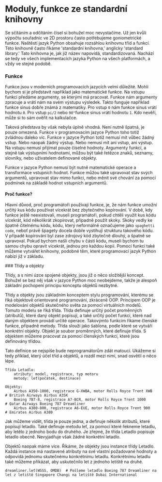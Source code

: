 # Moduly, funkce ze standardní knihovny

Se sčítáním a odčítáním čísel si bohužel moc nevystačíme. Už jen kvůli
výpočtu souřadnic ve 2D prostoru často potřebujeme goniometrické funkce.
Naštěstí jazyk Python obsahuje rozsáhlou knihovnu tříd a funkcí. Této knihovně
často říkáme 'standardní knihovna,' anglicky 'standard library.' Tato knihovna
je, jak již název napovídá, standardizovaná. Nachází se tedy ve všech
implementacích jazyka Python na všech platformách, a vždy ve stejné podobě.

### Funkce

Funkce jsou v moderních programovacích jazycích velmi důležité. Mohli bychom
si je představit například jako matematické funkce. Na vstupu funkci předáme
argumenty, se kterými má pracovat. Funkce nám argumenty zpracuje a vrátí nám
na svém výstupu výsledek. Takto funguje například funkce sinus dobře známá
z matematiky. Pro vstup `0` nám funkce sinus vrátí hodnotu `0`. Pro vstup `pi/2`
nebo `90°`funkce sinus vrátí hodnotu `1`. Kdo nevěří, může si to sám ověřit na
kalkulačce.

Taková představa by však nebyla úplně vhodná. Není nutně špatná, je pouze
omezená. Funkce v programovacím jazyce Python toho totiž zvládnou daleko víc.
Funkce v jazyce Python totiž nemusí mít vůbec žádný vstup. Nebo naopak žádný
výstup. Nebo nemusí mít ani vstup, ani výstup. Na vstupu nemusí přijímat pouze
číselné hodnoty. Argumenty funkcí, a stejně tak výstupními hodnotami, můžou být
také řetězce znaků, seznamy, slovníky, nebo uživatelem definované objekty.

Funkce v jazyce Python nemusí být nutně matematické operace a transformace
vstupních hodnot. Funkce můžou také upravovat stav svých argumentů, upravovat
stav mimo funkci, nebo měnit své chování za pomocí podmínek na základě hodnot
vstupních argumentů.

#### Proč funkce?

Hlavní důvod, proč programátoři používají funkce, je, že nám funkce umožní
určitý kus kódu používat vícekrát bez zbytečného kopírování. V době, kdy funkce
ještě neexistovali, museli programátoři, pokud chtěli využít kus kódu vícekrát,
kód několikrát zkopírovat, případně použít skoky. Skoky vedly ke špatně
čitelnému kódu, kódu, který neformálně označujeme jako `spaghetti code`, neboť
právě špagety docela dobře vystihují strukturu takového kódu. V případě
kopírování byl zase zdrojový kód zbytečně dlouhý, a špatně se upravoval. Pokud
bychom našli chybu v části kódu, museli bychom tu samou chybu opravit vícekrát,
jednou pro každou kopii. Pomocí funkcí také můžeme vytvářet knihovny, podobné
těm, které programovací jazyk Python nabízí již v základu.

### Třídy a objekty

Třídy, a s nimi úzce spojené objekty, jsou již o něco složitější koncept.
Bohužel se bez něj však v jazyce Python moc neobejdeme, takže je alespoň
základní pochopení principu konceptu objektů nezbytné.

Třídy a objekty jsou základním konceptem stylu programování, kterému se říká
objektově orientované programování, zkráceně OOP. Principem OOP je modelování
objektů skutečného světa za pomocí virtuálních modelů. Tomuto modelu se říká
třída. Třída definuje určitý počet proměnných (atributů), které daný objekt
popisují, a také určitý počet funkcí, které nad daným objektem provádí určité
operace. Takovýmto funkcím říkame členské funkce, případně metody. Třída slouží
jako šablona, podle které se vytváří konkrétní objekty. Objekt je soubor
proměnných, které definuje třída. S objektem můžeme pracovat za pomocí členských
funkcí, které jsou definovány třídou.

Tato definice se nejspíše bude neprogramátorům zdát matoucí. Ukážeme si tedy
příklad, který účel tříd a objektů, a rozdíl mezi nimi, snad osvětlí o něco
lépe.

```
Třída Letadlo:
    atributy: model, registrace, typ motoru
    metody: leť(počátek, destinace)

Objekty:
    Airbus A350-1000, registrace G-XWBA, motor Rolls Royce Trent XWB  # British Airways Airbus A35K
    Boeing 787-8, registrace A7-BCR, motor Rolls Royce Trent 1000     # Qatar Airways Boeing 787 Dreamliner
    Airbus A380-800, registrace A6-EUE, motor Rolls Royce Trent 900   # Emirates Airbus A380
```

Jak můžeme vidět, třída je pouze jedna, a definuje několik atributů, které
popisují letadlo. Také definuje metodu leť, za pomocí které řekneme letadlu,
aby letělo z jednoho bodu do druhého. Je zřejmé, že třída Letadlo popisuje
letadlo obecně. Nevyjadřuje však žádné konkrétní letadlo.

Objektů naopak máme více. Říkáme, že objekty jsou instance třídy Letadlo.
Každá instance má nastavené atributy na své vlastní požadované hodnoty a
odpovídá jednomu skutečnému konkrétnímu letadlu. Konkrétnímu letadlu také
můžeme přikázat, aby uskutečnilo let z jednoho letiště na druhé.

```
dreamliner.leť(WSSS, OMDB)  # Pošleme letadlo Boeing 787 Dreamliner na let z letiště Singapore Changi na letiště Dubai International
```